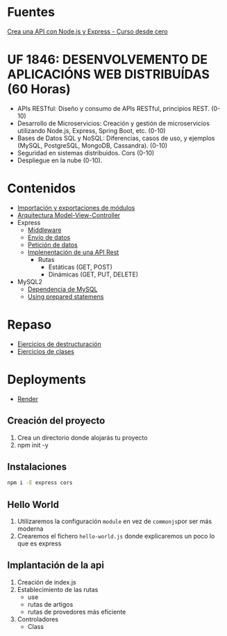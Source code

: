 # Fuentes

[Crea una API con Node.js y Express - Curso desde cero](https://www.freecodecamp.org/espanol/news/aprende-a-crear-apis-desde-cero-con-node-js-y-express-curso-desde-cero/)

# UF 1846: DESENVOLVEMENTO DE APLICACIÓNS WEB DISTRIBUÍDAS  (60 Horas)

- APIs RESTful: Diseño y consumo de APIs RESTful, principios REST. (0-10)
- Desarrollo de Microservicios: Creación y gestión de microservicios utilizando Node.js, Express, Spring Boot, etc. (0-10)
- Bases de Datos SQL y NoSQL: Diferencias, casos de uso, y ejemplos (MySQL, PostgreSQL, MongoDB, Cassandra). (0-10)
- Seguridad en sistemas distribuidos. Cors (0-10)
- Despliegue en la nube (0-10).

# Contenidos

- [Importación y exportaciones de módulos](./doc/import-export.md)
- [Arquitectura Model-View-Controller](./doc/mvc.md)
- Express
    - [Middleware](./doc/middleware.md)
    - [Envío de datos](./doc/express-send.md)
    - [Petición de datos](./doc/express-request.md)
    - [Implenentación de una API Rest](./doc/api-rest.md) 
        - Rutas
            - Estáticas (GET, POST)
            - Dinámicas (GET, PUT, DELETE)
- MySQL2
  - [Dependencia de MySQL](https://sidorares.github.io/node-mysql2/docs)
  - [Using prepared statemens](https://sidorares.github.io/node-mysql2/docs#using-prepared-statements)

# Repaso

- [Ejercicios de destructuración](./repaso/destructuring.md)
- [Ejercicios de clases](./repaso/classes.md)

# Deployments

- [Render](https://docs.render.com/deploy-node-express-app)

## Creación del proyecto

1. Crea un directorio donde alojarás tu proyecto
2. npm init -y

## Instalaciones

```bash
npm i -E express cors

```

## Hello World

1. Utilizaremos la configuración `module` en vez de `commonjs`por ser más moderna
2. Crearemos el fichero `hello-world.js` donde explicaremos un poco lo que es express

## Implantación de la api

1. Creación de index.js
2. Establecimiento de las rutas
    - use
    - rutas de artigos
    - rutas de provedores más eficiente
3. Controladores
    - Class
